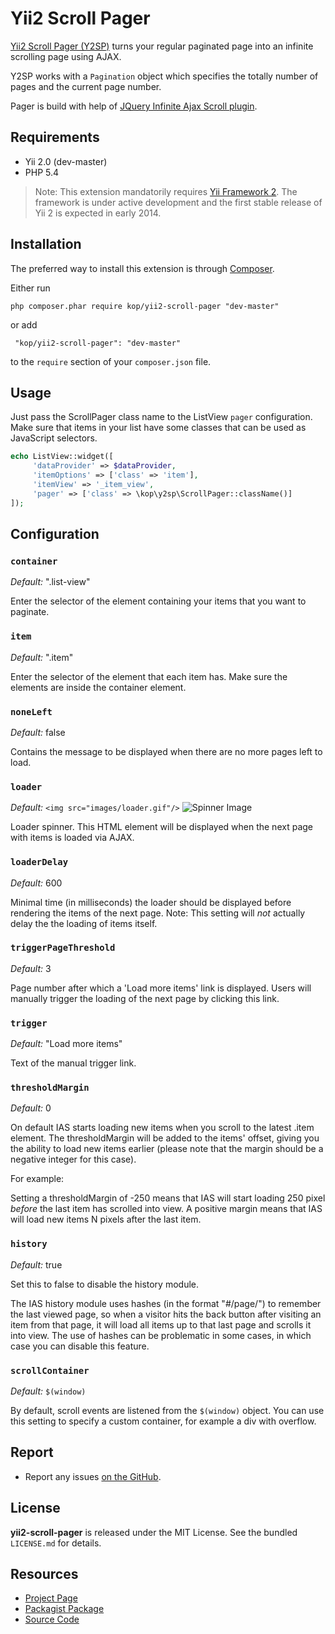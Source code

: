 Yii2 Scroll Pager
==========================

[Yii2 Scroll Pager (Y2SP)](http://kop.github.io/yii2-scroll-pager) turns your regular paginated page into an
infinite scrolling page using AJAX.

Y2SP works with a `Pagination` object which specifies the totally number of pages and the current page number.

Pager is build with help of [JQuery Infinite Ajax Scroll plugin](https://github.com/webcreate/infinite-ajax-scroll).


## Requirements

- Yii 2.0 (dev-master)
- PHP 5.4

> Note:
This extension mandatorily requires [Yii Framework 2](https://github.com/yiisoft/yii2).
The framework is under active development and the first stable release of Yii 2 is expected in early 2014.


## Installation

The preferred way to install this extension is through [Composer](http://getcomposer.org/).

Either run

``` php composer.phar require kop/yii2-scroll-pager "dev-master" ```

or add

``` "kop/yii2-scroll-pager": "dev-master"```

to the `require` section of your `composer.json` file.


## Usage

Just pass the ScrollPager class name to the ListView `pager` configuration.
Make sure that items in your list have some classes that can be used as JavaScript selectors.

```php
echo ListView::widget([
     'dataProvider' => $dataProvider,
     'itemOptions' => ['class' => 'item'],
     'itemView' => '_item_view',
     'pager' => ['class' => \kop\y2sp\ScrollPager::className()]
]);
```


## Configuration

### `container`

*Default:* ".list-view"

Enter the selector of the element containing your items that you want to paginate.

### `item`

*Default:* ".item"

Enter the selector of the element that each item has. Make sure the elements are inside the container element.

### `noneLeft`

*Default:* false

Contains the message to be displayed when there are no more pages left to load.

### `loader`

*Default:* `<img src="images/loader.gif"/>` ![Spinner Image](https://raw2.github.com/kop/yii2-scroll-pager/master/assets/infinite-ajax-scroll/images/loader.gif)

Loader spinner. This HTML element will be displayed when the next page with items is loaded via AJAX.

### `loaderDelay`

*Default:* 600

Minimal time (in milliseconds) the loader should be displayed before rendering the items of the next page.
Note: This setting will _not_ actually delay the the loading of items itself.

### `triggerPageThreshold`

*Default:* 3

Page number after which a 'Load more items' link is displayed.
Users will manually trigger the loading of the next page by clicking this link.

### `trigger`

*Default:* "Load more items"

Text of the manual trigger link.

### `thresholdMargin`

*Default:* 0

On default IAS starts loading new items when you scroll to the latest .item element.
The thresholdMargin will be added to the items' offset, giving you the ability to load new items earlier
(please note that the margin should be a negative integer for this case).

For example:

Setting a thresholdMargin of -250 means that IAS will start loading 250 pixel _before_ the last item has scrolled into view.
A positive margin means that IAS will load new items N pixels after the last item.

### `history`

*Default:* true

Set this to false to disable the history module.

The IAS history module uses hashes (in the format "#/page/<num>") to remember the last viewed page,
so when a visitor hits the back button after visiting an item from that page,
it will load all items up to that last page and scrolls it into view.
The use of hashes can be problematic in some cases, in which case you can disable this feature.

### `scrollContainer`

*Default:* `$(window)`

By default, scroll events are listened from the `$(window)` object.
You can use this setting to specify a custom container, for example a div with overflow.


## Report

- Report any issues [on the GitHub](https://github.com/kop/yii2-scroll-pager/issues).


## License

**yii2-scroll-pager** is released under the MIT License. See the bundled `LICENSE.md` for details.


## Resources

- [Project Page](http://kop.github.io/yii2-scroll-pager)
- [Packagist Package](https://packagist.org/packages/kop/yii2-scroll-pager)
- [Source Code](https://github.com/kop/yii2-scroll-pager)